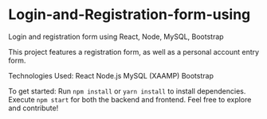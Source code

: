 # Login-and-Registration-form-using
Login and registration form using React, Node, MySQL, Bootstrap

This project features a registration form, as well as a personal account entry form.

Technologies Used:
React
Node.js
MySQL (XAAMP)
Bootstrap

To get started:
Run `npm install` or `yarn install` to install dependencies.
Execute `npm start` for both the backend and frontend.
Feel free to explore and contribute!

